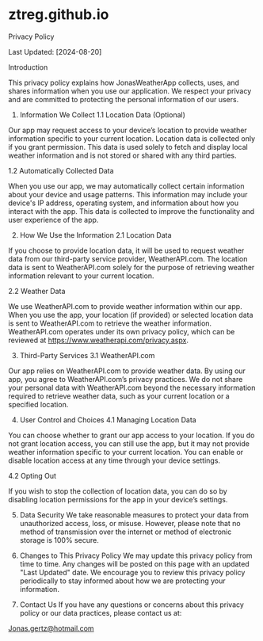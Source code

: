 # ztreg.github.io
Privacy Policy

Last Updated: [2024-08-20]

Introduction

This privacy policy explains how JonasWeatherApp collects, uses, and shares information when you use our application. We respect your privacy and are committed to protecting the personal information of our users.

1. Information We Collect
1.1 Location Data (Optional)

Our app may request access to your device’s location to provide weather information specific to your current location. Location data is collected only if you grant permission. This data is used solely to fetch and display local weather information and is not stored or shared with any third parties.

1.2 Automatically Collected Data

When you use our app, we may automatically collect certain information about your device and usage patterns. This information may include your device's IP address, operating system, and information about how you interact with the app. This data is collected to improve the functionality and user experience of the app.

2. How We Use the Information
2.1 Location Data

If you choose to provide location data, it will be used to request weather data from our third-party service provider, WeatherAPI.com. The location data is sent to WeatherAPI.com solely for the purpose of retrieving weather information relevant to your current location.

2.2 Weather Data

We use WeatherAPI.com to provide weather information within our app. When you use the app, your location (if provided) or selected location data is sent to WeatherAPI.com to retrieve the weather information. WeatherAPI.com operates under its own privacy policy, which can be reviewed at https://www.weatherapi.com/privacy.aspx.

3. Third-Party Services
3.1 WeatherAPI.com

Our app relies on WeatherAPI.com to provide weather data. By using our app, you agree to WeatherAPI.com’s privacy practices. We do not share your personal data with WeatherAPI.com beyond the necessary information required to retrieve weather data, such as your current location or a specified location.

4. User Control and Choices
4.1 Managing Location Data

You can choose whether to grant our app access to your location. If you do not grant location access, you can still use the app, but it may not provide weather information specific to your current location. You can enable or disable location access at any time through your device settings.

4.2 Opting Out

If you wish to stop the collection of location data, you can do so by disabling location permissions for the app in your device’s settings.

5. Data Security
We take reasonable measures to protect your data from unauthorized access, loss, or misuse. However, please note that no method of transmission over the internet or method of electronic storage is 100% secure.

6. Changes to This Privacy Policy
We may update this privacy policy from time to time. Any changes will be posted on this page with an updated "Last Updated" date. We encourage you to review this privacy policy periodically to stay informed about how we are protecting your information.

7. Contact Us
If you have any questions or concerns about this privacy policy or our data practices, please contact us at:

Jonas.gertz@hotmail.com
